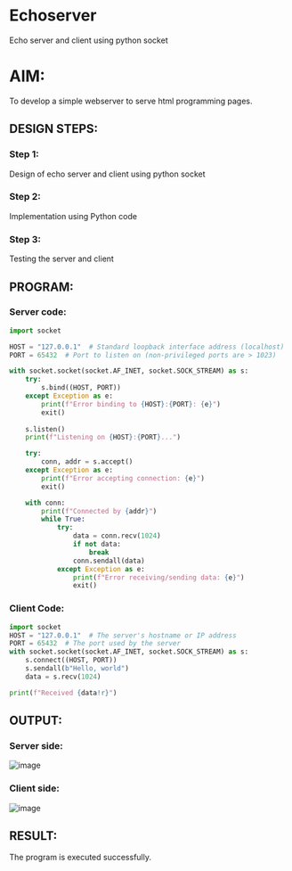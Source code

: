 # Echoserver
Echo server and client using python socket

# AIM:

To develop a simple webserver to serve html programming pages.

## DESIGN STEPS:

### Step 1:

Design of echo server and client using python socket

### Step 2:

Implementation using Python code

### Step 3:

Testing the server and client 

## PROGRAM:

### Server code:
```python
import socket

HOST = "127.0.0.1"  # Standard loopback interface address (localhost)
PORT = 65432  # Port to listen on (non-privileged ports are > 1023)

with socket.socket(socket.AF_INET, socket.SOCK_STREAM) as s:
    try:
        s.bind((HOST, PORT))
    except Exception as e:
        print(f"Error binding to {HOST}:{PORT}: {e}")
        exit()
    
    s.listen()
    print(f"Listening on {HOST}:{PORT}...")

    try:
        conn, addr = s.accept()
    except Exception as e:
        print(f"Error accepting connection: {e}")
        exit()

    with conn:
        print(f"Connected by {addr}")
        while True:
            try:
                data = conn.recv(1024)
                if not data:
                    break
                conn.sendall(data)
            except Exception as e:
                print(f"Error receiving/sending data: {e}")
                exit()


```
### Client Code:
```python
import socket
HOST = "127.0.0.1"  # The server's hostname or IP address
PORT = 65432  # The port used by the server
with socket.socket(socket.AF_INET, socket.SOCK_STREAM) as s:
    s.connect((HOST, PORT))
    s.sendall(b"Hello, world")
    data = s.recv(1024)

print(f"Received {data!r}")
```

## OUTPUT:
### Server side:
![image](https://user-images.githubusercontent.com/94164665/230758905-6b305563-6c97-4644-9d02-061623b77159.png)

### Client side:
![image](https://user-images.githubusercontent.com/94164665/230758640-ade6f2f9-3c15-48c0-9e5e-0b7fa8fa42c9.png)

## RESULT:
The program is executed successfully.
